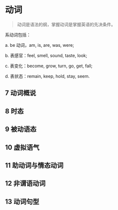 # 动词

> 动词是语法的纲，掌握动词是掌握英语的先决条件。


系动词包括：

a. be 动词，am, is, are, was, were;

b. 表感官：feel, smell, sound, taste, look;

c. 表变化：become, grow, turn, go, get, fall;

d. 表状态：remain, keep, hold, stay, seem.


## 7 动词概说


## 8 时态


## 9 被动语态


## 10 虚拟语气


## 11 助动词与情态动词


## 12 非谓语动词


## 13 动词句型

